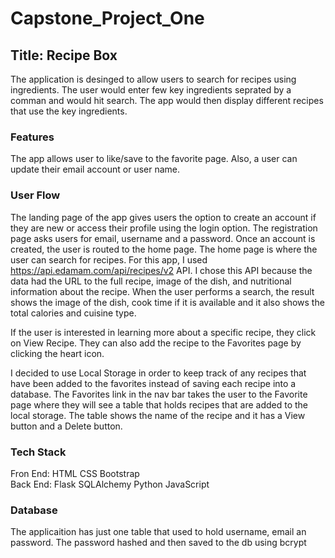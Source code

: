# Capstone_Project_One
## Title: Recipe Box
The application is desinged to allow users to search for recipes using ingredients. The user would enter few key ingredients seprated by a comman and would hit search.
The app would then display different recipes that use the key ingredients. 

### Features
The app allows user to like/save to the favorite page. Also, a user can update their email account or user name.

### User Flow
The landing page of the app gives users the option to create an account if they are new or access their profile using the login option.
The registration page asks users for email, username and a password. Once an account is created, the user is routed to the home page.
The home page is where the user can search for recipes. For this app, I used https://api.edamam.com/api/recipes/v2 API. I chose this API because the data had the URL to the full recipe, image of the dish, and nutritional information about the recipe. When the user performs a search, the result shows the image of the dish, cook time if it is available and it also shows the total calories and cuisine type.

If the user is interested in learning more about a specific recipe, they click on View Recipe. They can also add the recipe to the Favorites page by clicking the heart icon. 

I decided to use Local Storage in order to keep track of any recipes that have been added to the favorites instead of saving each recipe into a database. The Favorites link in the nav bar takes the user to the Favorite page where they will see a table that holds recipes that are added to the local storage. The table shows the name of the recipe and it has a View button and a Delete button.

 ### Tech Stack
 Fron End: HTML CSS Bootstrap\
 Back End: Flask SQLAlchemy Python JavaScript 

 ### Database
 The applicaition has just one table that used to hold username, email an password. The password hashed and then saved to the db using bcrypt
